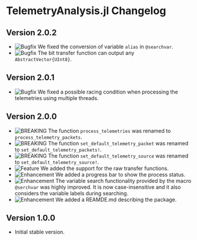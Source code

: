 TelemetryAnalysis.jl Changelog
==============================

Version 2.0.2
-------------

- ![Bugfix][badge-bugfix] We fixed the conversion of variable `alias` in `@searchvar`.
- ![Bugfix][badge-bugfix] The bit transfer function can output any `AbstractVector{UInt8}`.

Version 2.0.1
-------------

- ![Bugfix][badge-bugfix] We fixed a possible racing condition when processing the
  telemetries using multiple threads.

Version 2.0.0
-------------

- ![BREAKING][badge-breaking] The function `process_telemetries` was renamed to
  `process_telemetry_packets`.
- ![BREAKING][badge-breaking] The function `set_default_telemetry_packet` was renamed to
  `set_default_telemetry_packets!`.
- ![BREAKING][badge-breaking] The function `set_default_telemetry_source` was renamed to
  `set_default_telemetry_source!`.
- ![Feature][badge-feature] We added the support for the raw transfer functions.
- ![Enhancement][badge-enhancement] We added a progress bar to show the process status.
- ![Enhancement][badge-enhancement] The variable search functionality provided by the macro
  `@serchvar` was highly improved. It is now case-insensitive and it also considers the
  variable labels during searching.
- ![Enhancement][badge-enhancement] We added a REAMDE.md describing the package.

Version 1.0.0
-------------

- Initial stable version.

[badge-breaking]: https://img.shields.io/badge/BREAKING-red.svg
[badge-deprecation]: https://img.shields.io/badge/Deprecation-orange.svg
[badge-feature]: https://img.shields.io/badge/Feature-green.svg
[badge-enhancement]: https://img.shields.io/badge/Enhancement-blue.svg
[badge-bugfix]: https://img.shields.io/badge/Bugfix-purple.svg
[badge-info]: https://img.shields.io/badge/Info-gray.svg
